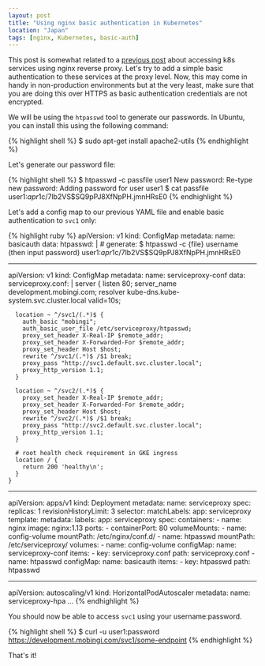 ```yaml
---
layout: post
title: "Using nginx basic authentication in Kubernetes"
location: "Japan"
tags: [nginx, Kubernetes, basic-auth]
---
```


This post is somewhat related to a [previous post](https://blog.hawkhai.com/blog/2018/03/31/access-pods-k8s) about accessing k8s services using nginx reverse proxy. Let's try to add a simple basic authentication to these services at the proxy level. Now, this may come in handy in non-production environments but at the very least, make sure that you are doing this over HTTPS as basic authentication credentials are not encrypted.

We will be using the `htpasswd` tool to generate our passwords. In Ubuntu, you can install this using the following command:

{% highlight shell %}
$ sudo apt-get install apache2-utils
{% endhighlight %}

Let's generate our password file:

{% highlight shell %}
$ htpasswd -c passfile user1
New password:
Re-type new password:
Adding password for user user1
$ cat passfile
user1:$apr1$c/7lb2VS$SQ9pPJ8XfNpPH.jmnHRsE0
{% endhighlight %}

Let's add a config map to our previous YAML file and enable basic authentication to `svc1` only:

{% highlight ruby %}
apiVersion: v1
kind: ConfigMap
metadata:
  name: basicauth
  data:
    htpasswd: |
      # generate: $ htpasswd -c {file} username (then input password)
      user1:$apr1$c/7lb2VS$SQ9pPJ8XfNpPH.jmnHRsE0

---

apiVersion: v1
kind: ConfigMap
metadata:
  name: serviceproxy-conf
data:
  serviceproxy.conf: |
    server {
      listen 80;
      server_name development.mobingi.com;
      resolver kube-dns.kube-system.svc.cluster.local valid=10s;

      location ~ ^/svc1/(.*)$ {
        auth_basic "mobingi";
        auth_basic_user_file /etc/serviceproxy/htpasswd;
        proxy_set_header X-Real-IP $remote_addr;
        proxy_set_header X-Forwarded-For $remote_addr;
        proxy_set_header Host $host;
        rewrite ^/svc1/(.*)$ /$1 break;
        proxy_pass "http://svc1.default.svc.cluster.local";
        proxy_http_version 1.1;
      }

      location ~ ^/svc2/(.*)$ {
        proxy_set_header X-Real-IP $remote_addr;
        proxy_set_header X-Forwarded-For $remote_addr;
        proxy_set_header Host $host;
        rewrite ^/svc2/(.*)$ /$1 break;
        proxy_pass "http://svc2.default.svc.cluster.local";
        proxy_http_version 1.1;
      }

      # root health check requirement in GKE ingress
      location / {
        return 200 'healthy\n';
      }
    }

---

apiVersion: apps/v1
kind: Deployment
metadata:
  name: serviceproxy
spec:
  replicas: 1
  revisionHistoryLimit: 3
  selector:
    matchLabels:
      app: serviceproxy
  template:
    metadata:
      labels:
        app: serviceproxy
    spec:
      containers:
      - name: nginx
        image: nginx:1.13
        ports:
        - containerPort: 80
        volumeMounts:
        - name: config-volume
          mountPath: /etc/nginx/conf.d/
        - name: htpasswd
          mountPath: /etc/serviceproxy/
      volumes:
      - name: config-volume
        configMap:
          name: serviceproxy-conf
          items:
          - key: serviceproxy.conf
            path: serviceproxy.conf
      - name: htpasswd
        configMap:
          name: basicauth
          items:
          - key: htpasswd
            path: htpasswd

---

apiVersion: autoscaling/v1
kind: HorizontalPodAutoscaler
metadata:
  name: serviceproxy-hpa
  ...
{% endhighlight %}

You should now be able to access `svc1` using your username:password.

{% highlight shell %}
$ curl -u user1:password https://development.mobingi.com/svc1/some-endpoint
{% endhighlight %}

That's it!
